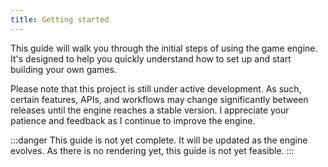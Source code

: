 ```yaml
---
title: Getting started
---
```


This guide will walk you through the initial steps of using the game engine. It's designed to help you quickly understand how to set up and start building your own games.

Please note that this project is still under active development. As such, certain features, APIs, and workflows may change significantly between releases until the engine reaches a stable version. I appreciate your patience and feedback as I continue to improve the engine.

:::danger
This guide is not yet complete. It will be updated as the engine evolves.
As there is no rendering yet, this guide is not yet feasible.
:::
